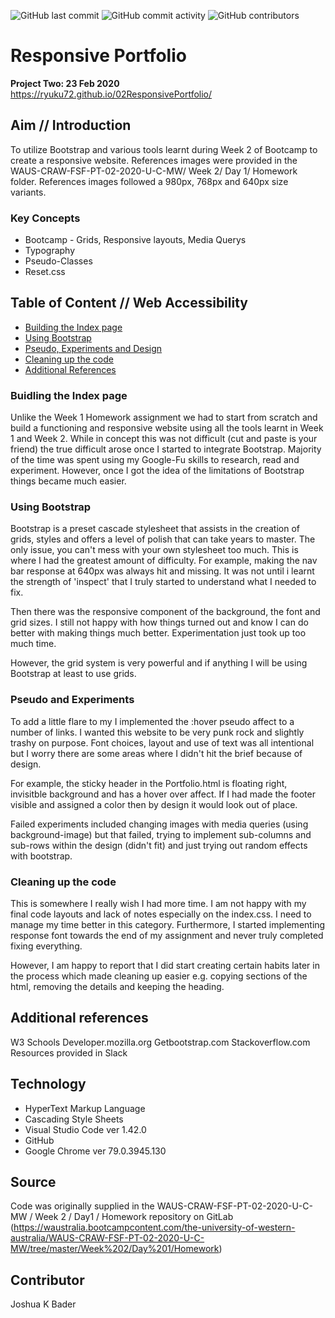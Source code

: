 ![GitHub last commit](https://img.shields.io/github/last-commit/Ryuku72/02ResponsivePortfolio?style=for-the-badge)
![GitHub commit activity](https://img.shields.io/github/commit-activity/y/Ryuku72/02ResponsivePortfolio?style=for-the-badge)
![GitHub contributors](https://img.shields.io/github/contributors/Ryuku72/02ResponsivePortfolio?style=for-the-badge)

# Responsive Portfolio
__Project Two: 23 Feb 2020__
<br>
https://ryuku72.github.io/02ResponsivePortfolio/

## Aim // Introduction
To utilize Bootstrap and various tools learnt during Week 2 of Bootcamp to create a responsive website. References images were provided in the WAUS-CRAW-FSF-PT-02-2020-U-C-MW/ Week 2/ Day 1/ Homework folder. References images followed a 980px, 768px and 640px size variants.

### Key Concepts
* Bootcamp - Grids, Responsive layouts, Media Querys
* Typography
* Pseudo-Classes
* Reset.css

## Table of Content // Web Accessibility
* [Building the Index page](#Index)
* [Using Bootstrap](#Bootstrap)
* [Pseudo, Experiments and Design](#Extra)
* [Cleaning up the code](#Clean)
* [Additional References](#Ref)

<a name="Index"></a>

### Buidling the Index page
Unlike the Week 1 Homework assignment we had to start from scratch and build a functioning and responsive website using all the tools learnt in Week 1 and Week 2. While in concept this was not difficult (cut and paste is your friend) the true difficult arose once I started to integrate Bootstrap. Majority of the time was spent using my Google-Fu skills to research, read and experiment. However, once I got the idea of the limitations of Bootstrap things became much easier.

<a name="bootstrap"></a>

### Using Bootstrap
Bootstrap is a preset cascade stylesheet that assists in the creation of grids, styles and offers a level of polish that can take years to master. The only issue, you can't mess with your own stylesheet too much. This is where I had the greatest amount of difficulty. For example, making the nav bar response at 640px was always hit and missing. It was not until i learnt the strength of 'inspect' that I truly started to understand what I needed to fix.

Then there was the responsive component of the background, the font and grid sizes. I still not happy with how things turned out and know I can do better with making things much better. Experimentation just took up too much time.

However, the grid system is very powerful and if anything I will be using Bootstrap at least to use grids.

<a name="Extra"></a>

### Pseudo and Experiments
To add a little flare to my I implemented the :hover pseudo affect to a number of links. I wanted this website to be very punk rock and slightly trashy on purpose. Font choices, layout and use of text was all intentional but I worry there are some areas where I didn't hit the brief because of design.

For example, the sticky header in the Portfolio.html is floating right, invisitble background and has a hover over affect. If I had made the footer visible and assigned a color then by design it would look out of place.

Failed experiments included changing images with media queries (using background-image) but that failed, trying to implement sub-columns and sub-rows within the design (didn't fit) and just trying out random effects with bootstrap.

<a name="Clean"></a>

### Cleaning up the code
This is somewhere I really wish I had more time. I am not happy with my final code layouts and lack of notes especially on the index.css. I need to manage my time better in this category. Furthermore, I started implementing response font towards the end of my assignment and never truly completed fixing everything.

However, I am happy to report that I did start creating certain habits later in the process which made cleaning up easier e.g. copying sections of the html, removing the details and keeping the heading.

<a name="Ref"></a>

## Additional references
W3 Schools
Developer.mozilla.org
Getbootstrap.com
Stackoverflow.com
Resources provided in Slack

## Technology
* HyperText Markup Language
* Cascading Style Sheets
* Visual Studio Code ver 1.42.0
* GitHub
* Google Chrome ver 79.0.3945.130

## Source
Code was originally supplied in the WAUS-CRAW-FSF-PT-02-2020-U-C-MW / Week 2 / Day1 / Homework repository on GitLab (https://waustralia.bootcampcontent.com/the-university-of-western-australia/WAUS-CRAW-FSF-PT-02-2020-U-C-MW/tree/master/Week%202/Day%201/Homework)

## Contributor
Joshua K Bader


